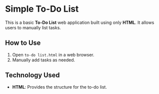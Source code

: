 # Simple To-Do List

This is a basic **To-Do List** web application built using only **HTML**. It allows users to manually list tasks.

## How to Use

1. Open `to-do list.html` in a web browser.
2. Manually add tasks as needed.

## Technology Used

- **HTML**: Provides the structure for the to-do list.

